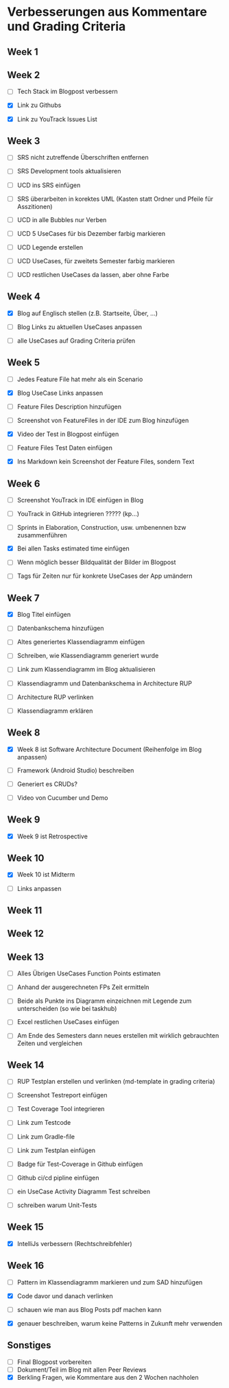 # Verbesserungen aus Kommentare und Grading Criteria

## Week 1



## Week 2

- [ ] Tech Stack im Blogpost verbessern
- [x] Link zu Githubs
- [x] Link zu YouTrack Issues List



## Week 3

- [ ] SRS nicht zutreffende Überschriften entfernen
- [ ] SRS Development tools aktualisieren
- [ ] UCD ins SRS einfügen
- [ ] SRS überarbeiten in korektes UML (Kasten statt Ordner und Pfeile für Asszitionen)
- [ ] UCD in alle Bubbles nur Verben
- [ ] UCD 5 UseCases für bis Dezember farbig markieren
- [ ] UCD Legende erstellen
- [ ] UCD UseCases, für zweitets Semester farbig markieren
- [ ] UCD restlichen UseCases da lassen, aber ohne Farbe



## Week 4

- [x] Blog auf Englisch stellen (z.B. Startseite, Über, ...)
- [ ] Blog Links zu aktuellen UseCases anpassen
- [ ] alle UseCases auf Grading Criteria prüfen



## Week 5

- [ ] Jedes Feature File hat mehr als ein Scenario
- [x] Blog UseCase Links anpassen
- [ ] Feature Files Description hinzufügen
- [ ] Screenshot von FeatureFiles in der IDE zum Blog hinzufügen
- [x] Video der Test in Blogpost einfügen
- [ ] Feature Files Test Daten einfügen
- [x] Ins Markdown kein Screenshot der Feature Files, sondern Text


## Week 6

- [ ] Screenshot YouTrack in IDE einfügen in Blog
- [ ] YouTrack in GitHub integrieren ????? (kp...)
- [ ] Sprints in Elaboration, Construction, usw. umbenennen bzw zusammenführen
- [x] Bei allen Tasks estimated time einfügen
- [ ] Wenn möglich besser Bildqualität der Bilder im Blogpost
- [ ] Tags für Zeiten nur für konkrete UseCases der App umändern


## Week 7

- [x] Blog Titel einfügen
- [ ] Datenbankschema hinzufügen
- [ ] Altes generiertes Klassendiagramm einfügen
- [ ] Schreiben, wie Klassendiagramm generiert wurde
- [ ] Link zum Klassendiagramm im Blog aktualisieren
- [ ] Klassendiagramm und Datenbankschema in Architecture RUP
- [ ] Architecture RUP verlinken
- [ ] Klassendiagramm erklären


## Week 8

- [x] Week 8 ist Software Architecture Document (Reihenfolge im Blog anpassen)
- [ ] Framework (Android Studio) beschreiben
- [ ] Generiert es CRUDs?
- [ ] Video von Cucumber und Demo


## Week 9

- [x] Week 9 ist Retrospective


## Week 10

- [x] Week 10 ist Midterm
- [ ] Links anpassen


## Week 11


## Week 12


## Week 13

- [ ] Alles Übrigen UseCases Function Points estimaten
- [ ] Anhand der ausgerechneten FPs Zeit ermitteln
- [ ] Beide als Punkte ins Diagramm einzeichnen mit Legende zum unterscheiden (so wie bei taskhub)
- [ ] Excel restlichen UseCases einfügen
- [ ] Am Ende des Semesters dann neues erstellen mit wirklich gebrauchten Zeiten und vergleichen


## Week 14

- [ ] RUP Testplan erstellen und verlinken (md-template in grading criteria)
- [ ] Screenshot Testreport einfügen
- [ ] Test Coverage Tool integrieren
- [ ] Link zum Testcode
- [ ] Link zum Gradle-file
- [ ] Link zum Testplan einfügen
- [ ] Badge für Test-Coverage in Github einfügen
- [ ] Github ci/cd pipline einfügen
- [ ] ein UseCase Activity Diagramm Test schreiben
- [ ] schreiben warum Unit-Tests


## Week 15

- [x] IntelliJs verbessern (Rechtschreibfehler)


## Week 16

- [ ] Pattern im Klassendiagramm markieren und zum SAD hinzufügen
- [X] Code davor und danach verlinken
- [ ] schauen wie man aus Blog Posts pdf machen kann
- [X] genauer beschreiben, warum keine Patterns in Zukunft mehr verwenden


## Sonstiges

- [ ] Final Blogpost vorbereiten
- [ ] Dokument/Teil im Blog mit allen Peer Reviews
- [x] Berkling Fragen, wie Kommentare aus den 2 Wochen nachholen
